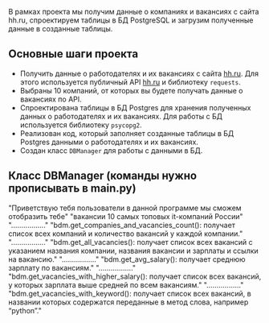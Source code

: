 В рамках проекта мы получим данные о компаниях и вакансиях с сайта hh.ru,
спроектируем таблицы в БД PostgreSQL и загрузим полученные данные в созданные таблицы.

## Основные шаги проекта

- Получить данные о работодателях и их вакансиях с сайта [hh.ru](http://hh.ru/). Для этого используется публичный API [hh.ru](http://hh.ru/) и библиотеку `requests`.
- Выбраны 10 компаний, от которых вы будете получать данные о вакансиях по API.
- Спроектирована таблицы в БД Postgres для хранения полученных данных о работодателях и их вакансиях. Для работы с БД используется библиотеку `psycopg2`.
- Реализован код, который заполняет созданные таблицы в БД Postgres данными о работодателях и их вакансиях.
- Создан класс `DBManager` для работы с данными в БД.

## Класс DBManager (команды нужно прописывать в main.py)

"Приветствую тебя пользователи в данной программе мы сможем отобразить тебе"
"вакансии 10 самых топовых it-компаний России"
"................."
"bdm.get_companies_and_vacancies_count(): получает список всех компаний и количество вакансий у каждой компании."
"................."
"bdm.get_all_vacancies(): получает список всех вакансий с указанием названия компании, названия вакансии и зарплаты и ссылки на вакансию."
"................."
"bdm.get_avg_salary(): получает среднюю зарплату по вакансиям."
"................."
"bdm.get_vacancies_with_higher_salary(): получает список всех вакансий, у которых зарплата выше средней по всем вакансиям."
"................."
"bdm.get_vacancies_with_keyword(): получает список всех вакансий, в названии которых содержатся переданные в метод слова, например “python”."
